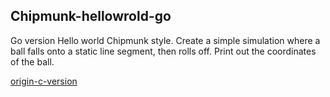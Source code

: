 ## Chipmunk-hellowrold-go
Go version Hello world Chipmunk style.
Create a simple simulation where a ball falls onto a static line
segment, then rolls off. Print out the coordinates of the ball.

[origin-c-version](http://chipmunk-physics.net/release/ChipmunkLatest-Docs/)
